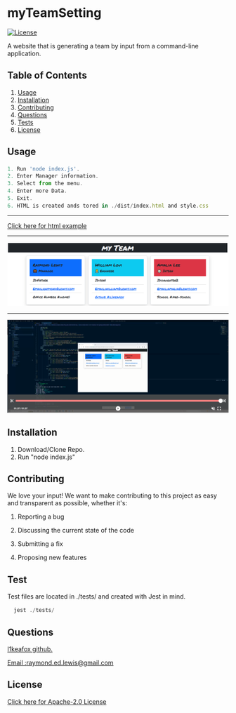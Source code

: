 
  # myTeamSetting

  [![License](https://img.shields.io/badge/License-Apache_2.0-blue.svg)](https://opensource.org/licenses/Apache-2.0)

  A website that is generating a team by input from a command-line application.
  
  
  ## Table of Contents 
  1.  [Usage](#Usage)
  2.  [Installation](#Installation)
  3.  [Contributing](#Contributing)
  4.  [Questions](#Questions)
  5.  [Tests](#Tests)
  6.  [License](#License)
  
  ## Usage 
  ``` js
  1. Run 'node index.js'.
  2. Enter Manager information.
  3. Select from the menu.
  4. Enter more Data.
  5. Exit.
  6. HTML is created ands tored in ./dist/index.html and style.css
```
<hr>
<a href='https://l1keafox.github.io/myTeamSetting/'  target="_blank"> Click here for html example</a> 

<hr>
  
![Website](/assets/images/readme.PNG)
<hr>  


<a href="https://drive.google.com/file/d/1AayKqKzSWKTtpzPjDP1LOzFvYW4f1xoR/view">![Website](/assets/images/video.PNG) </a>


## Installation 
  1. Download/Clone Repo.
  2. Run "node index.js"
  
  
## Contributing 

We love your input! We want to make contributing to this project as easy and transparent as possible, whether it's: 

 1. Reporting a bug

 2. Discussing the current state of the code

 3. Submitting a fix 

 4. Proposing new features 
  
## Test 
   
  Test files are located in ./tests/ and created with Jest in mind.
``` js
  jest ./tests/
  ```
  
## Questions
  <a href='https://github.com/l1keafox'>l1keafox github.</a> 
  
  <a href="mailto: raymond.ed.lewis@gmail.com">Email :raymond.ed.lewis@gmail.com</a>
  
## License
  <a href='https://opensource.org/licenses/Apache-2.0'>Click here for Apache-2.0 License </a>
  